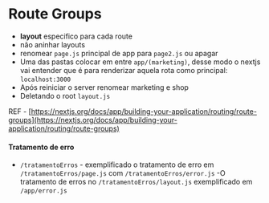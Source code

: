 # Route Groups

- **layout** especifico para cada route
- não aninhar layouts
- renomear `page.js` principal de app para `page2.js` ou apagar
- Uma das pastas colocar em entre `app/(marketing)`, desse modo o nextjs vai entender que é para renderizar aquela rota como principal: `localhost:3000`
- Após reiniciar o server renomear marketing e shop
- Deletando o root `layout.js`

REF - [https://nextjs.org/docs/app/building-your-application/routing/route-groups](https://nextjs.org/docs/app/building-your-application/routing/route-groups)

#### Tratamento de erro

- `/tratamentoErros` - exemplificado o tratamento de erro em `/tratamentoErros/page.js` com `/tratamentoErros/error.js`
  -O tratamento de erros no `/tratamentoErros/layout.js` exemplificado em `/app/error.js`
